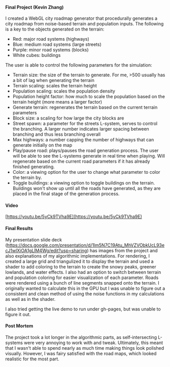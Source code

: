 #### Final Project (Kevin Zhang)
I created a WebGL city roadmap generator that procedurally generates a city roadmap from noise-based terrain and population inputs. The following is a key to the objects generated on the terrain:
  - Red: major road systems (highways)
  - Blue: medium road systems (large streets)
  - Purple: minor road systems (blocks)
  - White cubes: buildings

The user is able to control the following parameters for the simulation:
   - Terrain size: the size of the terrain to generate. For me, >500 usually has a bit of lag when generating the terrain
   - Terrain scaling: scales the terrain height
   - Population scaling: scales the population density
   - Population height factor: how much to scale the population based on the terrain height (more means a larger factor)
   - Generate terrain: regenerates the terrain based on the current terrain parameters
   - Block size: a scaling for how large the city blocks are
   - Street spawn: a parameter for the streets L-system, serves to control the branching. A larger number indicates larger spacing between branching and thus less branching overall
   - Max highways: a number capping the number of highways that can generate initially on the map
   - Play/pause road: plays/pauses the road generation process. The user will be able to see the L-systems generate in real time when playing. Will regenerate based on the current road parameters if it has already finished generating.
   - Color: a viewing option for the user to change what parameter to color the terrain by.
   - Toggle buildings: a viewing option to toggle buildings on the terrain. Buildings won't show up until all the roads have generated, as they are placed in the final stage of the generation process.


#### Video
[https://youtu.be/5yCk9TVha9E](https://youtu.be/5yCk9TVha9E)

#### Final Results
My presentation slide deck (https://docs.google.com/presentation/d/1lm5N7C19Atu_MhVZVObkUcL93ecJ1wlXiOA1gLlM4Wg/edit?usp=sharing) has images from the project and also explanations of my algorithmic implementations. For rendering, I created a large grid and triangulized it to display the terrain and used a shader to add coloring to the terrain to create the snowy peaks, greener lowlands, and water effects. I also had an option to switch between terrain and population coloring for easier visualization of each parameter. Roads were rendered using a bunch of line segments snapped onto the terrain. I originally wanted to calculate this in the GPU but I was unable to figure out a consistent and clean method of using the noise functions in my calculations as well as in the shader.

I also tried getting the live demo to run under gh-pages, but was unable to figure it out.

#### Post Mortem
The project took a lot longer in the algorithmic parts, as self-intersecting L-systems were very annoying to work with and tweak. Ultimately, this meant that I wasn't able to spend nearly as much time making things look polished visually. However, I was fairy satisfied with the road maps, which looked realistic for the most part.

